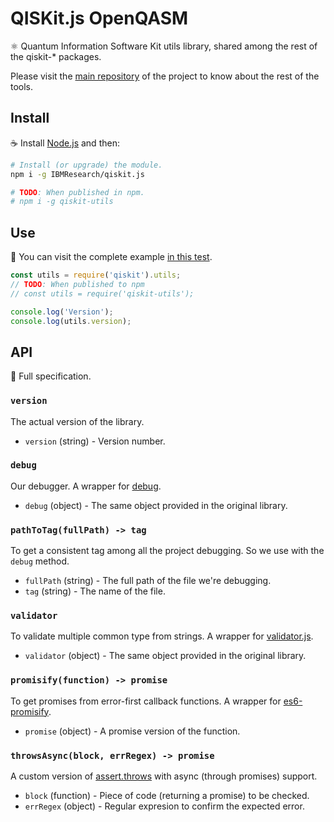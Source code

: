 # QISKit.js OpenQASM

:atom_symbol: Quantum Information Software Kit utils library, shared among the rest of the qiskit-* packages.

Please visit the [main repository](https://github.ibm.com/IBMResearch/qiskit.js) of the project to know about the rest of the tools.

## Install

:coffee: Install [Node.js](https://nodejs.org/download) and then:

```sh
# Install (or upgrade) the module.
npm i -g IBMResearch/qiskit.js

# TODO: When published in npm.
# npm i -g qiskit-utils
```

## Use

:pencil: You can visit the complete example [in this test](./test/functional/index.js).

```js
const utils = require('qiskit').utils;
// TODO: When published to npm
// const utils = require('qiskit-utils');

console.log('Version');
console.log(utils.version);
```

## API

:eyes: Full specification.

### `version`

The actual version of the library.

- `version` (string) - Version number.

### `debug`

Our debugger. A wrapper for [debug](https://github.com/visionmedia/debug).

- `debug` (object) - The same object provided in the original library.

### `pathToTag(fullPath) -> tag`

To get a consistent tag among all the project debugging. So we use with the `debug` method.

- `fullPath` (string) - The full path of the file we're debugging.
- `tag` (string) - The name of the file.

### `validator`

To validate multiple common type from strings. A wrapper for [validator.js](https://github.com/chriso/validator.js).

- `validator` (object) - The same object provided in the original library.

### `promisify(function) -> promise`

To get promises from error-first callback functions. A wrapper for [es6-promisify](https://github.com/digitaldesignlabs/es6-promisify).

- `promise` (object) - A promise version of the function.

### `throwsAsync(block, errRegex) -> promise`

A custom version of [assert.throws](https://nodejs.org/api/assert.html#assert_assert_throws_block_error_message) with async (through promises) support.

- `block` (function) - Piece of code (returning a promise) to be checked.
- `errRegex` (object) - Regular expresion to confirm the expected error.
